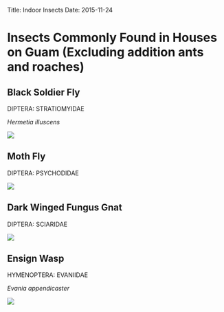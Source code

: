 Title: Indoor Insects
Date: 2015-11-24
<!---
To convert to a PDF slide deck:
pandoc -t beamer indoor_insects.md -o indoor_insects.pdf
-->

# Insects Commonly Found in Houses on Guam (Excluding addition ants and roaches)

## Black Soldier Fly
DIPTERA: STRATIOMYIDAE

*Hermetia illuscens*

![](http://guaminsects.myspecies.info/sites/guaminsects.myspecies.info/files/DSC_0005.JPG)

## Moth Fly
DIPTERA: PSYCHODIDAE

![](http://guaminsects.myspecies.info/sites/guaminsects.myspecies.info/files/moth_fly1.jpg)

## Dark Winged Fungus Gnat
DIPTERA: SCIARIDAE

![](http://bugguide.net/images/raw/0L5/Z0L/0L5Z0LBZMLAZ0LPZIHGZMHTHZLPZQL1ZXLNZ9HCHKL8Z8HTH5H8Z5H5ZSLCHUHJHPHHRNHJH9HJHXL.jpg)

## Ensign Wasp
HYMENOPTERA: EVANIIDAE

*Evania appendicaster*

![](http://guaminsects.myspecies.info/sites/guaminsects.myspecies.info/files/ensignWasp.JPG)
